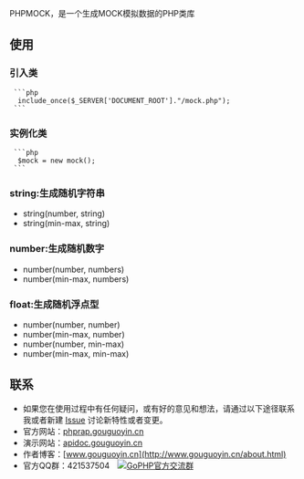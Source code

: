 PHPMOCK，是一个生成MOCK模拟数据的PHP类库
## 使用
### 引入类
 
     ```php
      include_once($_SERVER['DOCUMENT_ROOT']."/mock.php");
     ```
     
### 实例化类
 
     ```php
      $mock = new mock();
     ```
### string:生成随机字符串
    
- string(number, string)
- string(min-max, string)
    
### number:生成随机数字
    
- number(number, numbers)
- number(min-max, numbers)
    
### float:生成随机浮点型
    
- number(number, number)
- number(min-max, number)
- number(number, min-max)
- number(min-max, min-max)
    
## 联系

- 如果您在使用过程中有任何疑问，或有好的意见和想法，请通过以下途径联系我或者新建 [Issue](https://github.com/gouguoyin/phprap/issues)  讨论新特性或者变更。
- 官方网站：[phprap.gouguoyin.cn](http://phprap.gouguoyin.cn)
- 演示网站：[apidoc.gouguoyin.cn](http://apidoc.gouguoyin.cn)
- 作者博客：[www.gouguoyin.cn](http://www.gouguoyin.cn/about.html)
- 官方QQ群：421537504 <a style="margin-left:10px" target="_blank" href="http://shang.qq.com/wpa/qunwpa?idkey=d49826b55d1759513ce5d68253b3f0589b227587edf87059aa08125e620b73c0"><img border="0" src="http://pub.idqqimg.com/wpa/images/group.png" alt="GoPHP官方交流群" title="GoPHP官方交流群"></a>



    
